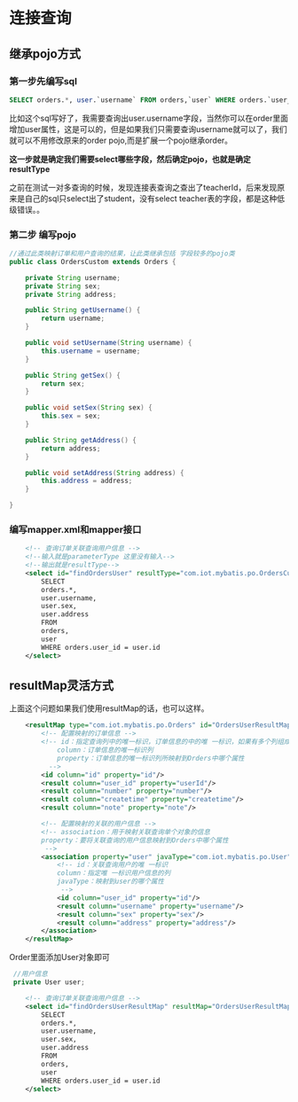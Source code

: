 # 连接查询



## 继承pojo方式

### 第一步先编写sql

```sql
SELECT orders.*, user.`username` FROM orders,`user` WHERE orders.`user_id`=`user`.id;
```

比如这个sql写好了，我需要查询出user.username字段，当然你可以在order里面增加user属性，这是可以的，但是如果我们只需要查询username就可以了，我们就可以不用修改原来的order pojo,而是扩展一个pojo继承order。

**这一步就是确定我们需要select哪些字段，然后确定pojo，也就是确定resultType**

之前在测试一对多查询的时候，发现连接表查询之查出了teacherId，后来发现原来是自己的sql只select出了student，没有select teacher表的字段，都是这种低级错误。。

### 第二步 编写pojo

```java
//通过此类映射订单和用户查询的结果，让此类继承包括 字段较多的pojo类
public class OrdersCustom extends Orders {

    private String username;
    private String sex;
    private String address;

    public String getUsername() {
        return username;
    }

    public void setUsername(String username) {
        this.username = username;
    }

    public String getSex() {
        return sex;
    }

    public void setSex(String sex) {
        this.sex = sex;
    }

    public String getAddress() {
        return address;
    }

    public void setAddress(String address) {
        this.address = address;
    }

}
```





### 编写mapper.xml和mapper接口

```xml
    <!-- 查询订单关联查询用户信息 -->
    <!--输入就是parameterType 这里没有输入-->
    <!--输出就是resultType-->
    <select id="findOrdersUser" resultType="com.iot.mybatis.po.OrdersCustom">
        SELECT
        orders.*,
        user.username,
        user.sex,
        user.address
        FROM
        orders,
        user
        WHERE orders.user_id = user.id
    </select>
```



## resultMap灵活方式

上面这个问题如果我们使用resultMap的话，也可以这样。

```xml
    <resultMap type="com.iot.mybatis.po.Orders" id="OrdersUserResultMap">
        <!-- 配置映射的订单信息 -->
        <!-- id：指定查询列中的唯一标识，订单信息的中的唯 一标识，如果有多个列组成唯一标识，配置多个id
            column：订单信息的唯一标识列
            property：订单信息的唯一标识列所映射到Orders中哪个属性
          -->
        <id column="id" property="id"/>
        <result column="user_id" property="userId"/>
        <result column="number" property="number"/>
        <result column="createtime" property="createtime"/>
        <result column="note" property="note"/>

        <!-- 配置映射的关联的用户信息 -->
        <!-- association：用于映射关联查询单个对象的信息
        property：要将关联查询的用户信息映射到Orders中哪个属性
         -->
        <association property="user" javaType="com.iot.mybatis.po.User">
            <!-- id：关联查询用户的唯 一标识
            column：指定唯 一标识用户信息的列
            javaType：映射到user的哪个属性
             -->
            <id column="user_id" property="id"/>
            <result column="username" property="username"/>
            <result column="sex" property="sex"/>
            <result column="address" property="address"/>
        </association>
    </resultMap>
```



Order里面添加User对象即可

```java
 //用户信息
 private User user;
```



```xml
    <!-- 查询订单关联查询用户信息 -->
    <select id="findOrdersUserResultMap" resultMap="OrdersUserResultMap">
        SELECT
        orders.*,
        user.username,
        user.sex,
        user.address
        FROM
        orders,
        user
        WHERE orders.user_id = user.id
    </select>
```

